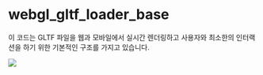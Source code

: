 # webgl_gltf_loader_base

이 코드는 GLTF 파일을 웹과 모바일에서 실시간 렌더링하고 사용자와 최소한의 인터랙션을 하기 위한 기본적인 구조를 가지고 있습니다.

<img src="https://github.com/madfield/webgl_gltf_loader_base/blob/main/sample/capture.png?raw=true">


